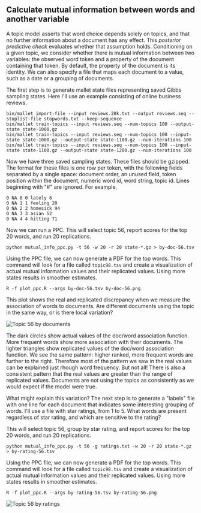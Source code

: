 ## Calculate mutual information between words and another variable

A topic model asserts that word choice depends solely on topics, and that no further information about a document has any effect.
This *posterior predictive check* evaluates whether that assumption holds.
Conditioning on a given topic, we consider whether there is mutual information between two variables: the observed word token and a property of the document containing that token.
By default, the property of the document is its identity. We can also specify a file that maps each document to a value, such as a date or a grouping of documents.

The first step is to generate mallet state files representing saved Gibbs sampling states.
Here I'll use an example consisting of online business reviews.

	bin/mallet import-file --input reviews.20k.txt --output reviews.seq --stoplist-file stopwords.txt --keep-sequence
	bin/mallet train-topics --input reviews.seq --num-topics 100 --output-state state-1000.gz
	bin/mallet train-topics --input reviews.seq --num-topics 100 --input-state state-1000.gz --output-state state-1100.gz --num-iterations 100
	bin/mallet train-topics --input reviews.seq --num-topics 100 --input-state state-1100.gz --output-state state-1200.gz --num-iterations 100

Now we have three saved sampling states. These files should be gzipped. The format for these files is one row per token, with the following fields separated by a single space:
document order, an unused field, token position within the document, numeric word id, word string, topic id. Lines beginning with "#" are ignored.
For example, 

	0 NA 0 0 lately 8
	0 NA 1 1 feeling 20
	0 NA 2 2 homesick 94
	0 NA 3 3 asian 52
	0 NA 4 4 hitting 71

Now we can run a PPC. This will select topic 56, report scores for the top 20 words, and run 20 replications.

	python mutual_info_ppc.py -t 56 -w 20 -r 20 state-*.gz > by-doc-56.tsv

Using the PPC file, we can now generate a PDF for the top words. This command will look for a file called `topic98.tsv` and create a visualization of actual mutual information values and their replicated values. Using more states results in smoother estimates.

	R -f plot_ppc.R --args by-doc-56.tsv by-doc-56.png

This plot shows the real and replicated discrepancy when we measure the association of words to documents. Are different documents using the topic in the same way, or is there local variation?

![Topic 56 by documents](../master/by-doc-56.png?raw=true)

The dark circles show actual values of the doc/word association function. More frequent words show more association with their documents.
The lighter triangles show replicated values of the doc/word association function.
We see the same pattern: higher ranked, more frequent words are further to the right. Therefore most of the pattern we saw in the real values can be explained just rhough word frequency.
But not all! There is also a consistent pattern that the real values are greater than the range of replicated values.
Documents are not using the topics as consistently as we would expect if the model were true.

What might explain this variation?
The next step is to generate a "labels" file with one line for each document that indicates some interesting grouping of words.
I'll use a file with star ratings, from 1 to 5.
What words are present regardless of star rating, and which are sensitive to the rating?

This will select topic 56, group by star rating, and report scores for the top 20 words, and run 20 replications.

	python mutual_info_ppc.py -t 56 -g ratings.txt -w 20 -r 20 state-*.gz > by-rating-56.tsv

Using the PPC file, we can now generate a PDF for the top words. This command will look for a file called `topic98.tsv` and create a visualization of actual mutual information values and their replicated values. Using more states results in smoother estimates.

	R -f plot_ppc.R --args by-rating-56.tsv by-rating-56.png

![Topic 56 by ratings](../master/by-rating-56.png?raw=true)